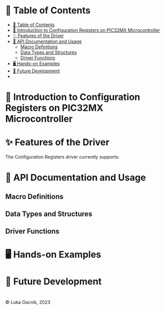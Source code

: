 # 📑 Table of Contents

- [📑 Table of Contents](#-table-of-contents)
- [📘 Introduction to Configuration Registers on PIC32MX Microcontroller](#-introduction-to-configuration-registers-on-pic32mx-microcontroller)
- [✨ Features of the Driver](#-features-of-the-driver)
- [📖 API Documentation and Usage](#-api-documentation-and-usage)
  - [Macro Definitions](#macro-definitions)
  - [Data Types and Structures](#data-types-and-structures)
  - [Driver Functions](#driver-functions)
- [🖥️ Hands-on Examples](#️-hands-on-examples)
- [🚀 Future Development](#-future-development)
- [](#)

# 📘 Introduction to Configuration Registers on PIC32MX Microcontroller


# ✨ Features of the Driver

The Configuration Registers driver currently supports:

# 📖 API Documentation and Usage

## Macro Definitions

## Data Types and Structures

## Driver Functions

# 🖥️ Hands-on Examples

# 🚀 Future Development

# 

&copy; Luka Gacnik, 2023